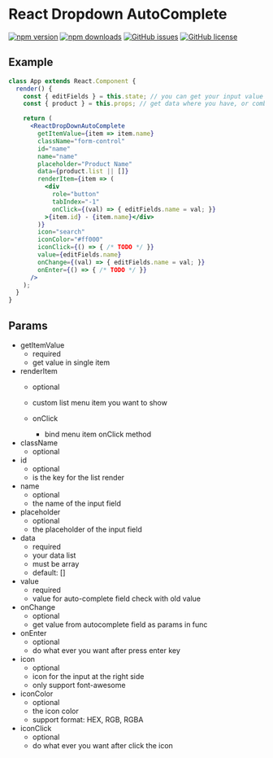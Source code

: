 # React Dropdown AutoComplete

[![npm version](https://img.shields.io/npm/v/react-dropdown-autocomplete.svg?style=flat-square)](https://www.npmjs.com/package/react-dropdown-autocomplete)
[![npm downloads](https://img.shields.io/npm/dm/react-dropdown-autocomplete.svg?style=flat-square)](https://www.npmjs.com/package/react-dropdown-autocomplete)
[![GitHub issues](https://img.shields.io/github/issues/karote00/react-autocomplete.svg?style=flat-square)](https://github.com/karote00/react-autocomplete/issues)
[![GitHub license](https://img.shields.io/github/license/karote00/react-autocomplete.svg?style=flat-square)](https://github.com/karote00/react-autocomplete/blob/master/LICENSE)

## Example
```jsx
class App extends React.Component {
  render() {
    const { editFields } = this.state; // you can get your input value by other ways
    const { product } = this.props; // get data where you have, or combine from redux

    return (
      <ReactDropDownAutoComplete
        getItemValue={item => item.name}
        className="form-control"
        id="name"
        name="name"
        placeholder="Product Name"
        data={product.list || []}
        renderItem={item => (
          <div
            role="button"
            tabIndex="-1"
            onClick={(val) => { editFields.name = val; }}
          >{item.id} - {item.name}</div>
        )}
        icon="search"
        iconColor="#ff000"
        iconClick={() => { /* TODO */ }}
        value={editFields.name}
        onChange={(val) => { editFields.name = val; }}
        onEnter={() => { /* TODO */ }}
      />
    );
  }
}
```

## Params
- getItemValue
  - required
  - get value in single item
- renderItem
  - optional
  - custom list menu item you want to show

  - onClick
      - bind menu item onClick method
- className
  - optional
- id
  - optional
  - is the key for the list render
- name
  - optional
  - the name of the input field
- placeholder
  - optional
  - the placeholder of the input field
- data
  - required
  - your data list
  - must be array
  - default: []
- value
  - required
  - value for auto-complete field check with old value
- onChange
  - optional
  - get value from autocomplete field as params in func
- onEnter
  - optional
  - do what ever you want after press enter key
- icon
  - optional
  - icon for the input at the right side
  - only support font-awesome
- iconColor
  - optional
  - the icon color
  - support format: HEX, RGB, RGBA
- iconClick
  - optional
  - do what ever you want after click the icon
